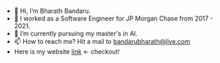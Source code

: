 - 👋  Hi, I’m Bharath Bandaru.
- 👀  I worked as a Software Engineer for JP Morgan Chase from 2017 - 2021.
- 🌱  I’m currently pursuing my master's in AI.
- 📫  How to reach me? Hit a mail to bandarubharath@live.com
- Here is my website <a href="http:/www.bharathbandaru.com">link</a> <- checkout!

<!---
bharath-bandaru/bharath-bandaru is a ✨ special ✨ repository because its `README.md` (this file) appears on your GitHub profile.
You can click the Preview link to take a look at your changes.
--->
